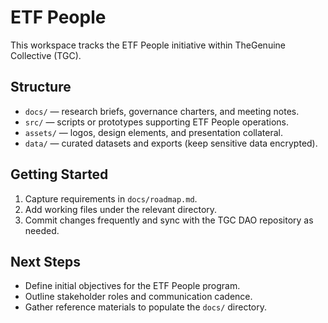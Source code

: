 # ETF People

This workspace tracks the ETF People initiative within TheGenuine Collective (TGC).

## Structure

- `docs/` — research briefs, governance charters, and meeting notes.
- `src/` — scripts or prototypes supporting ETF People operations.
- `assets/` — logos, design elements, and presentation collateral.
- `data/` — curated datasets and exports (keep sensitive data encrypted).

## Getting Started

1. Capture requirements in `docs/roadmap.md`.
2. Add working files under the relevant directory.
3. Commit changes frequently and sync with the TGC DAO repository as needed.

## Next Steps

- Define initial objectives for the ETF People program.
- Outline stakeholder roles and communication cadence.
- Gather reference materials to populate the `docs/` directory.
